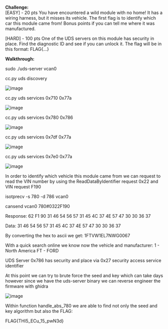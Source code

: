 
<b> Challenge: </b></br>
[EASY] - 20 pts You have encountered a wild module with no home! It has a wiring harness, but it misses its vehicle. The first flag is to identify which car this module came from! Bonus points if you can tell me where it was manufactured.

[HARD] - 100 pts One of the UDS servers on this module has security in place. Find the diagnostic ID and see if you can unlock it. The flag will be in this format: FLAG{...}

<b> Walkthrough: </b></br>

sudo ./uds-server vcan0

cc.py uds discovery

![image](https://user-images.githubusercontent.com/47937620/234049005-82d56a83-7235-4bcc-b5e8-34cb723e4c00.png)

cc.py uds services 0x710 0x77a

![image](https://user-images.githubusercontent.com/47937620/234050031-c17c9ba0-d15e-411d-8c17-556d4c8516f6.png)

cc.py uds services 0x780 0x786

![image](https://user-images.githubusercontent.com/47937620/234052366-b2e80854-6595-45ab-840a-a579a65266df.png)

cc.py uds services 0x7df 0x77a

![image](https://user-images.githubusercontent.com/47937620/234061217-eb4783eb-1e24-4b6d-87b2-fe6bb51efba0.png)

cc.py uds services 0x7e0 0x77a

![image](https://user-images.githubusercontent.com/47937620/234061895-2da16588-f701-4014-a794-d7395c7ed684.png)


In order to identify which vehicle this module came from we can request to read the VIN number by using the ReadDataByIdentifier request 0x22 and VIN request F190

isotprecv -s 780 -d 786 vcan0

cansend vcan0 780#0322F190

Response: 62 F1 90 31 46 54 56 57 31 45 4C 37 4E 57 47 30 30 36 37

Data:
31 46 54 56 57 31 45 4C 37 4E 57 47 30 30 36 37

By converting the hex to ascii we get:
1FTVW1EL7NWG0067

With a quick search online we know now the vehicle and manufacturer:
1  - North America
FT - FORD

UDS Server 0x786 has security and place via 0x27 security access service identifier

At this point we can try to brute force the seed and key which can take days however since we have the uds-server binary we can reverse engineer the firmware with ghidra

![image](https://user-images.githubusercontent.com/47937620/234073927-17a2fad1-6f76-4374-833a-28557908ef63.png)

Within function handle_abs_780 we are able to find not only the seed and key algorithm but also the FLAG:

FLAG{THI5_ECu_15_pwN3d}







